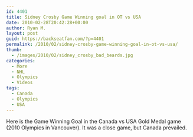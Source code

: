 ```yaml
---
id: 4401
title: Sidney Crosby Game Winning goal in OT vs USA
date: 2010-02-28T20:42:28+00:00
author: Ryan M.
layout: post
guid: https://backseatfan.com/?p=4401
permalink: /2010/02/sidney-crosby-game-winning-goal-in-ot-vs-usa/
thumb:
  - /images/2010/02/sidney_crosby_bad_beards.jpg
categories:
  - More
  - NHL
  - Olympics
  - Videos
tags:
  - Canada
  - Olympics
  - USA
---
```


<div class="entry">
  <p>
  </p>

  <p>
    Here is the Game Winning Goal in the Canada vs USA Gold Medal game (2010 Olympics in Vancouver). It was a close game, but Canada prevailed.
  </p>
</div>
